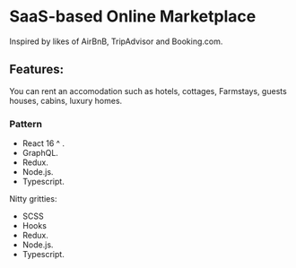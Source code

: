 <h1> SaaS-based Online Marketplace </h1>

Inspired by likes of AirBnB, TripAdvisor and Booking.com.

<h2>  Features: </h2> 

You can rent an accomodation such as hotels, cottages, Farmstays, guests houses, cabins, luxury homes. 

 <h3> Pattern </h3>
  
 <p> 
 <ul> 
  <li> React 16 ^ . </li> 
   <li>  GraphQL. </li> 
    <li> Redux. </li> 
    <li>  Node.js. </li> 
    <li>  Typescript.</li> 
 </ul> </p>
 
  
 
 


 Nitty gritties:
<p> 
 <ul> 
  <li> SCSS </li> 
   <li>  Hooks </li> 
    <li> Redux. </li> 
    <li>  Node.js. </li> 
    <li>  Typescript.</li> 
 </ul> </p>
 
  
